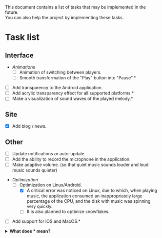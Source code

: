 This document contains a list of tasks that may be implemented in the future.<br>
You can also help the project by implementing these tasks.
# Task list
## Interface
- *Animations*
    - [ ] Animation of switching between players.
    - [ ] Smooth transformation of the "Play" button into "Pause".*
- [ ] Add transparency to the Android application.
- [ ] Add acrylic transparency effect for all supported platforms.*
- [ ] Make a visualization of sound waves of the played melody.*
## Site
- [x] Add blog / news.
## Other
- [ ] Update notifications *or* auto-update.
- [ ] Add the ability to record the microphone in the application.
- [ ] Make adaptive volume. (so that quiet music sounds louder and loud music sounds quieter)
- *Optimization*
    - [ ] Optimization on Linux/Android.
        - [x] A critical error was noticed on Linux, due to which, when playing music, the application consumed an inappropriately large percentage of the CPU, and the disk with music was spinning very quickly.
        - [ ] It is also planned to optimize snowflakes.
- [ ] Add support for iOS and MacOS.*

<details>

<summary><b>What does * mean?</b></summary>

The star at the end of the task can mean these options:
* It can be very difficult to implement the task.
* The task has no priority.

So you shouldn't hope for the implementation of these tasks.

</details>